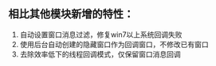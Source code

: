 ## 相比其他模块新增的特性：

1. 自动设置窗口消息过滤，修复win7以上系统回调失败
2. 使用后台自动创建的隐藏窗口作为回调窗口，不修改已有窗口
3. 去除效率低下的线程回调模式，仅保留窗口消息回调
